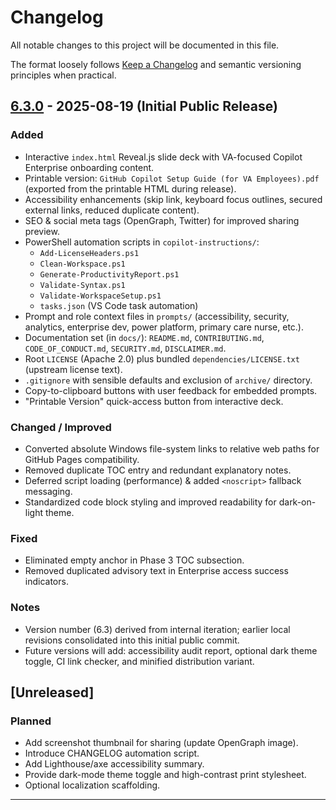 <!--
Copyright 2025 Kyle J. Coder

Licensed under the Apache License, Version 2.0 (the "License");
you may not use this file except in compliance with the License.
You may obtain a copy of the License at

  http://www.apache.org/licenses/LICENSE-2.0

Unless required by applicable law or agreed to in writing, software
distributed under the License is distributed on an "AS IS" BASIS,
WITHOUT WARRANTIES OR CONDITIONS OF ANY KIND, either express or implied.
See the License for the specific language governing permissions and
limitations under the License.
-->

# Changelog

All notable changes to this project will be documented in this file.

The format loosely follows [Keep a Changelog](https://keepachangelog.com/en/1.0.0/) and semantic versioning principles when practical.

## [6.3.0] - 2025-08-19 (Initial Public Release)
### Added
- Interactive `index.html` Reveal.js slide deck with VA-focused Copilot Enterprise onboarding content.
- Printable version: `GitHub Copilot Setup Guide (for VA Employees).pdf` (exported from the printable HTML during release).
- Accessibility enhancements (skip link, keyboard focus outlines, secured external links, reduced duplicate content).
- SEO & social meta tags (OpenGraph, Twitter) for improved sharing preview.
- PowerShell automation scripts in `copilot-instructions/`:
  - `Add-LicenseHeaders.ps1`
  - `Clean-Workspace.ps1`
  - `Generate-ProductivityReport.ps1`
  - `Validate-Syntax.ps1`
  - `Validate-WorkspaceSetup.ps1`
  - `tasks.json` (VS Code task automation)
- Prompt and role context files in `prompts/` (accessibility, security, analytics, enterprise dev, power platform, primary care nurse, etc.).
- Documentation set (in `docs/`): `README.md`, `CONTRIBUTING.md`, `CODE_OF_CONDUCT.md`, `SECURITY.md`, `DISCLAIMER.md`.
- Root `LICENSE` (Apache 2.0) plus bundled `dependencies/LICENSE.txt` (upstream license text).
- `.gitignore` with sensible defaults and exclusion of `archive/` directory.
- Copy-to-clipboard buttons with user feedback for embedded prompts.
- "Printable Version" quick-access button from interactive deck.

### Changed / Improved
- Converted absolute Windows file-system links to relative web paths for GitHub Pages compatibility.
- Removed duplicate TOC entry and redundant explanatory notes.
- Deferred script loading (performance) & added `<noscript>` fallback messaging.
- Standardized code block styling and improved readability for dark-on-light theme.

### Fixed
- Eliminated empty anchor in Phase 3 TOC subsection.
- Removed duplicated advisory text in Enterprise access success indicators.

### Notes
- Version number (6.3) derived from internal iteration; earlier local revisions consolidated into this initial public commit.
- Future versions will add: accessibility audit report, optional dark theme toggle, CI link checker, and minified distribution variant.

## [Unreleased]
### Planned
- Add screenshot thumbnail for sharing (update OpenGraph image).
- Introduce CHANGELOG automation script.
- Add Lighthouse/axe accessibility summary.
- Provide dark-mode theme toggle and high-contrast print stylesheet.
- Optional localization scaffolding.

---

[6.3.0]: https://github.com/KCoderVA/GitHub-Copilot-Setup-Guide/releases/tag/v6.3.0
